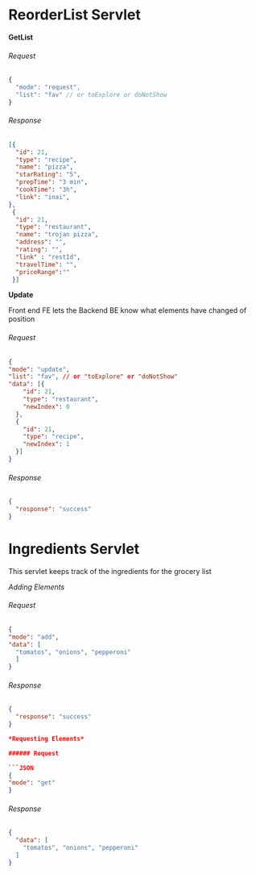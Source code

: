 # ReorderList Servlet



**GetList**

###### Request 

``` javascript
{
  "mode": "request",
  "list": "fav" // or toExplore or doNotShow
}
```

###### Response 

```json
[{
  "id": 21,
  "type": "recipe",
  "name": "pizza",
  "starRating": "5",
  "prepTime": "3 min",
  "cookTime": "3h",
  "link": "inai",
}, 
 {
  "id": 21,
  "type": "restaurant",
  "name": "trojan pizza",
  "address": "",
  "rating": "",
  "link" : "restId",
  "travelTime": "",
  "priceRange":""
 }]
```

**Update**

Front end FE lets the Backend BE know what elements have changed of position 

###### Request 

```JSON
{
"mode": "update",
"list": "fav", // or "toExplore" or "doNotShow"
"data": [{
    "id": 21,
    "type": "restaurant",
    "newIndex": 0
  }, 
  {
    "id": 21,
    "type": "recipe",
    "newIndex": 1
  }]
}
```

###### Response 

```JSON
{
  "response": "success"
}
```

# Ingredients Servlet
This servlet keeps track of the ingredients for the grocery list

*Adding Elements*

###### Request 

```JSON
{
"mode": "add",
"data": [
  "tomatos", "onions", "pepperoni"
  ]
}
```

###### Response 

```JSON
{
  "response": "success"
}

*Requesting Elements*

###### Request 

```JSON
{
"mode": "get"
}
```

###### Response 

```JSON
{
  "data": [
    "tomatos", "onions", "pepperoni"
  ]
}
